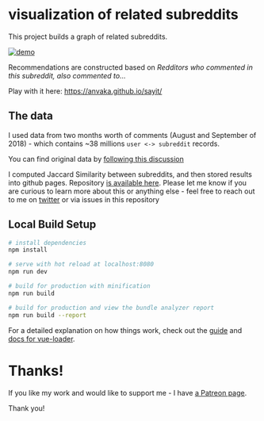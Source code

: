 # visualization of related subreddits

This project builds a graph of related subreddits.

[![demo](https://i.imgur.com/xKlxRkf.gif)](https://anvaka.github.io/sayit/)

Recommendations are constructed based on _Redditors who commented in this subreddit, also commented to..._

Play with it here: https://anvaka.github.io/sayit/

## The data

I used data from two months worth of comments (August and September of 2018) - which contains ~38 millions `user <-> subreddit` records.

You can find original data by [following this discussion](https://www.reddit.com/r/datasets/comments/3bxlg7/i_have_every_publicly_available_reddit_comment/)

I computed Jaccard Similarity between subreddits, and then stored results into github pages. Repository [is available here](https://github.com/anvaka/sayit-data). Please let me know if you are curious to learn more about this or anything else - feel free to reach out to me on [twitter](https://twitter.com/anvaka) or via issues in this repository

## Local Build Setup

```bash
# install dependencies
npm install

# serve with hot reload at localhost:8080
npm run dev

# build for production with minification
npm run build

# build for production and view the bundle analyzer report
npm run build --report
```

For a detailed explanation on how things work, check out the [guide](http://vuejs-templates.github.io/webpack/) and [docs for vue-loader](http://vuejs.github.io/vue-loader).

# Thanks!

If you like my work and would like to support me - I have [a Patreon page](https://www.patreon.com/anvaka).

Thank you!
